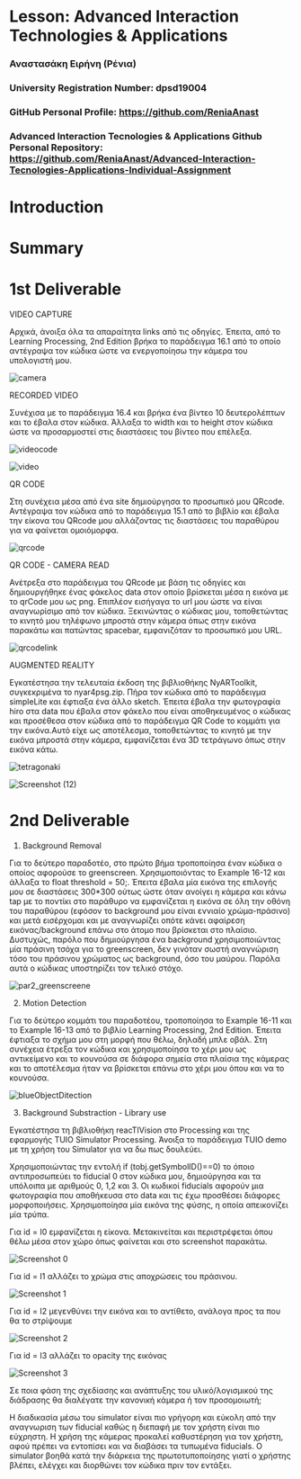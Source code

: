 # Lesson: Advanced Interaction Technologies & Applications

### Αναστασάκη Ειρήνη (Ρένια) 
### University Registration Number: dpsd19004
### GitHub Personal Profile: https://github.com/ReniaAnast
### Advanced Interaction Tecnologies & Applications Github Personal Repository: https://github.com/ReniaAnast/Advanced-Interaction-Tecnologies-Applications-Individual-Assignment

# Introduction

# Summary


# 1st Deliverable

VIDEO CAPTURE

Αρχικά, άνοιξα όλα τα απαραίτητα links από τις οδηγίες. Έπειτα, από το Learning Processing, 2nd Edition βρήκα το παράδειγμα 16.1 από το οποίο αντέγραψα τον κώδικα  ώστε να ενεργοποίησω την κάμερα του υπολογιστή μου.

![camera](https://user-images.githubusercontent.com/101414210/199948026-493c17f0-6a13-41d9-bb57-e5be457f4d09.png)

RECORDED VIDEO

Συνέχισα με το παράδειγμα 16.4 και βρήκα ένα βίντεο 10 δευτερολέπτων και το έβαλα στον κώδικα. Άλλαξα το width και το height στον κώδικα ώστε να προσαρμοστεί στις διαστάσεις του βίντεο που επέλεξα.

![videocode](https://user-images.githubusercontent.com/101414210/199951859-a97451c7-da30-4470-964f-5bfc305457f2.png)

![video](https://user-images.githubusercontent.com/101414210/199951849-9ba13c7f-6577-4135-86a2-d3098b3086de.png)

QR CODE 

Στη συνέχεια μέσα από ένα site δημιούργησα το προσωπικό μου QRcode. Αντέγραψα τον κώδικα από το παράδειγμα 15.1 από το βιβλίο και έβαλα την είκονα του QRcode μου αλλάζοντας τις διαστάσεις του παραθύρου για να φαίνεται ομοιόμορφα.

![qrcode](https://user-images.githubusercontent.com/101414210/199952684-0b821351-5b77-427f-bb31-54e65b2f5c64.png)



QR CODE - CAMERA READ

Ανέτρεξα στο παράδειγμα του QRcode με βάση τις οδηγίες και δημιουργήθηκε ένας φάκελος data στον οποίο βρίσκεται μέσα η εικόνα με το qrCode μου ως png. Επιπλέον εισήγαγα το url μου ώστε να είναι αναγνωρίσιμο από τον κώδικα. Ξεκινώντας ο κώδικας μου, τοποθετώντας το κινητό μου τηλέφωνο μπροστά στην κάμερα όπως στην εικόνα παρακάτω και πατώντας spacebar, εμφανιζόταν το προσωπικό μου URL.

![qrcodelink](https://user-images.githubusercontent.com/101414210/199953444-0e1da7f7-1218-479e-bd87-538da898eb9f.png)

AUGMENTED REALITY

Εγκατέστησα την τελευταία έκδοση της βιβλιοθήκης NyARToolkit, συγκεκριμένα το nyar4psg.zip. Πήρα τον κώδικα από το  παράδειγμα simpleLite και έφτιαξα ένα άλλο sketch. Έπειτα έβαλα την φωτογραφία hiro στα data που έβαλα στον φάκελο που είναι αποθηκευμένος ο κώδικας και προσέθεσα στον κώδικα από το παράδειγμα QR Code το κομμάτι για την εικόνα.Αυτό είχε ως αποτέλεσμα, τοποθετώντας το κινητό με την εικόνα μπροστά στην κάμερα, εμφανίζεται ένα 3D τετράγωνο όπως στην εικόνα κάτω.

![tetragonaki](https://user-images.githubusercontent.com/101414210/199954839-608ce6d8-2000-45ac-8594-95207e46908a.png)


![Screenshot (12)](https://user-images.githubusercontent.com/101414210/199954322-1336064d-d4bb-4539-b98f-0447f9fd580b.png)




# 2nd Deliverable

1. Background Removal


Για το δεύτερο παραδοτέο, στο πρώτο βήμα τροποποίησα έναν κώδικα ο οποίος αφορούσε το greenscreen. Χρησιμοποιόντας το Example 16-12 και άλλαξα το float threshold = 50;. Έπειτα έβαλα μία εικόνα της επιλογής μου σε διαστάσεις 300*300  ούτως ώστε όταν ανοίγει η κάμερα και κάνω tap με το ποντίκι στο παράθυρο να εμφανίζεται η εικόνα σε όλη την οθόνη του παραθύρου (εφόσον το background μου είναι εννιαίο χρώμα-πράσινο) και μετά εισέρχομαι και με αναγνωρίζει οπότε κάνει αφαίρεση εικόνας/background επάνω στο άτομο που βρίσκεται στο πλαίσιο. Δυστυχώς, παρόλο που δημιούργησα ένα background χρησιμοποιώντας μία πράσινη τσόχα για το greenscreen, δεν γινόταν σωστή αναγνώριση τόσο του πράσινου χρώματος ως background, όσο του μαύρου. Παρόλα αυτά ο κώδικας υποστηρίζει τον τελικό στόχο.

![par2_greenscreene](https://user-images.githubusercontent.com/101414210/205447134-36c1bead-c83c-4a1c-97a6-979872ff46cf.png)

2. Motion Detection

Για το δεύτερο κομμάτι του παραδοτέου, τροποποίησα το Example 16-11 και το Example 16-13 από το βιβλίο Learning Processing, 2nd Edition. Έπειτα έφτιαξα το σχήμα μου στη μορφή που θέλω, δηλαδή μπλε οβάλ. Στη συνέχεια έτρεξα τον κώδικα και χρησιμοποίησα το χέρι μου ως αντικείμενο και το κουνούσα σε διάφορα σημεία στα πλαίσια της κάμερας και το αποτέλεσμα ήταν να βρίσκεται επάνω στο χέρι μου όπου και να το κουνούσα.

![blueObjectDitection](https://user-images.githubusercontent.com/101414210/205448068-1a408b8c-fcaa-4e74-862a-e3a3661a2de1.png)

3. Background Substraction - Library use

Εγκατέστησα τη βιβλιοθήκη reacTIVision στο Processing και της εφαρμογής TUIO Simulator Processing. Άνοιξα το παράδειγμα TUIO demo με τη χρήση του Simulator για να δω πως δουλεύει.

Χρησιμοποιώντας την εντολή if (tobj.getSymbolID()==0) το όποιο αντιπροσωπεύει το fiducial 0 στον κώδικα μου, δημιούργησα και τα υπόλοιπα με αριθμούς 0, 1,2 και 3. Οι κωδικοί fiducials αφορούν μια φωτογραφία που αποθήκευσα στο data και τις έχω προσθέσει διάφορες μορφοποιήσεις.
Χρησιμοποίησα μία εικόνα της φύσης, η οποία απεικονίζει μία τρύπα.

Για id = Ι0 εμφανίζεται η είκονα. Μετακινείται και περιστρέφεται όπου θέλω μέσα στον χώρο όπως φαίνεται και στο screenshot παρακάτω.

![Screenshot 0](https://user-images.githubusercontent.com/101414210/212230416-26503fb6-3434-40f7-ae4e-b54068168b03.png)


Για id = Ι1 αλλάζει το χρώμα στις αποχρώσεις του πράσινου.

![Screenshot 1](https://user-images.githubusercontent.com/101414210/212230432-79223299-e61b-4d0c-bd64-f2cfa01ac4f3.png)

Για id = Ι2 μεγενθύνει την εικόνα και το αντίθετο, ανάλογα προς τα που θα το στρίψουμε 

![Screenshot 2](https://user-images.githubusercontent.com/101414210/212230515-409ef184-4882-4b34-94a7-ed3e27651516.png)

Για id = Ι3 αλλάζει το opacity της εικόνας 

![Screenshot 3](https://user-images.githubusercontent.com/101414210/212230673-1c96caa0-a86f-42c3-9838-a5e2fd176ac3.png)

Σε ποια φάση της σχεδίασης και ανάπτυξης του υλικό/λογισμικού της διάδρασης θα διαλέγατε την κανονική κάμερα ή τον προσομοιωτή;

Η διαδικασία μέσω του simulator είναι πιο γρήγορη και εύκολη από την αναγνωριση των fiducial καθώς η διεπαφή με τον χρήστη είναι πιο εύχρηστη. Η χρήση της κάμερας προκαλεί καθυστέρηση για τον χρήστη, αφού πρέπει να εντοπίσει και να διαβάσει τα τυπωμένα fiducials. O simulator βοηθά κατά την διάρκεια της πρωτοτυποποίησης γιατί ο χρήστης βλέπει, ελέγχει και διορθώνει τον κώδικα πριν τον εντάξει.
